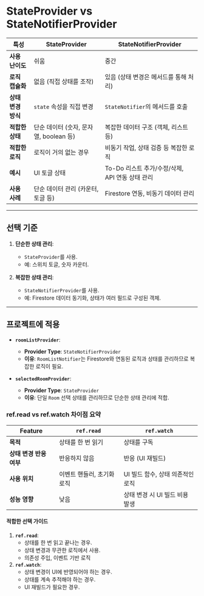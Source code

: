 # **StateProvider vs StateNotifierProvider**

| **특성**             | **StateProvider**                           | **StateNotifierProvider**                     |
|----------------------|---------------------------------------------|-----------------------------------------------|
| **사용 난이도**      | 쉬움                                        | 중간                                          |
| **로직 캡슐화**      | 없음 (직접 상태를 조작)                     | 있음 (상태 변경은 메서드를 통해 처리)         |
| **상태 변경 방식**   | `state` 속성을 직접 변경                     | `StateNotifier`의 메서드를 호출               |
| **적합한 상태**      | 단순 데이터 (숫자, 문자열, boolean 등)       | 복잡한 데이터 구조 (객체, 리스트 등)          |
| **적합한 로직**      | 로직이 거의 없는 경우                       | 비동기 작업, 상태 검증 등 복잡한 로직         |
| **예시**             | UI 토글 상태                                | To-Do 리스트 추가/수정/삭제, API 연동 상태 관리 |
| **사용 사례**        | 단순 데이터 관리 (카운터, 토글 등)           | Firestore 연동, 비동기 데이터 관리            |

---

## **선택 기준**
1. **단순한 상태 관리**:
   - `StateProvider`를 사용.
   - 예: 스위치 토글, 숫자 카운터.

2. **복잡한 상태 관리**:
   - `StateNotifierProvider`를 사용.
   - 예: Firestore 데이터 동기화, 상태가 여러 필드로 구성된 객체.

---

## **프로젝트에 적용**

- **`roomListProvider`**:
  - **Provider Type**: `StateNotifierProvider`
  - **이유**: `RoomListNotifier`는 Firestore와 연동된 로직과 상태를 관리하므로 복잡한 로직이 필요.

- **`selectedRoomProvider`**:
  - **Provider Type**: `StateProvider`
  - **이유**: 단일 `Room` 선택 상태를 관리하므로 단순한 상태 관리에 적합.

### ref.read vs ref.watch 차이점 요약

| Feature                  | `ref.read`                          | `ref.watch`                        |
|--------------------------|--------------------------------------|------------------------------------|
| **목적**                 | 상태를 한 번 읽기                   | 상태를 구독                        |
| **상태 변경 반응 여부**  | 반응하지 않음                       | 반응 (UI 재빌드)                   |
| **사용 위치**            | 이벤트 핸들러, 초기화 로직           | UI 빌드 함수, 상태 의존적인 로직    |
| **성능 영향**            | 낮음                                | 상태 변경 시 UI 빌드 비용 발생      |

#### **적합한 선택 가이드**
1. **`ref.read`**: 
   - 상태를 한 번 읽고 끝나는 경우.
   - 상태 변경과 무관한 로직에서 사용.
   - 의존성 주입, 이벤트 기반 로직
2. **`ref.watch`**: 
   - 상태 변경이 UI에 반영되어야 하는 경우.
   - 상태를 계속 추적해야 하는 경우.
   - UI 재빌드가 필요한 경우.